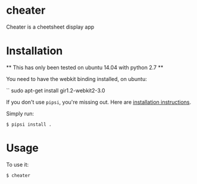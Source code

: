 # cheater

Cheater is a cheetsheet display app


# Installation


** This has only been tested on ubuntu 14.04 with python 2.7 **

You need to have the webkit binding installed, on ubuntu:

 `` sudo apt-get install gir1.2-webkit2-3.0

If you don't use `pipsi`, you're missing out.
Here are [installation instructions](https://github.com/mitsuhiko/pipsi#readme).

Simply run:

    $ pipsi install .


# Usage

To use it:

    $ cheater

